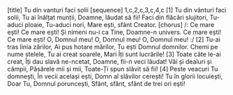 [title] Tu din vanturi faci solii
[sequence] 1,c,2,c,3,c,4,c
[1]
Tu din vânturi faci solii,
Tu ai înălțat munții,
Doamne, lăudat să fii!
Faci din flăcări slujitori,
Tu-aduci ploaie, Tu-aduci nori,
Mare ești, sfânt Creator.
[chorus]
/: Ce mare ești! Ce mare ești!
Și nimeni nu-i ca Tine, Doamne-n univers.
Ce mare ești! Ce mare ești!
O, Domnul meu! O, Domnul meu!
O, Domnul meu! :/
[2]
Tu-ai tras linia zărilor,
Ai pus hotare mărilor,
Tu ești Domnul domnilor.
Chemi pe nume stelele,
Tu ai creat soarele,
Mari Îți sunt lucrările!
[3]
Toate câte le-ai creat,
Îți dau slavă ne-ncetat,
Doamne, fii-n veci lăudat!
Văi și dealuri și câmpii,
Păsărele mii și mii,
Toate-Ți spun slăvit să fii!
[4]
Peste veacuri Tu domnești,
În vecii același ești,
Domn al slăvilor cerești!
Tu în glorii locuiești,
Doar Tu, Domnul poruncești,
Sfânt, sfânt, sfânt de trei ori ești!

